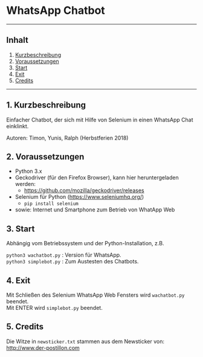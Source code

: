 # WhatsApp Chatbot

***

## Inhalt
 1. [Kurzbeschreibung](#1-kurzbeschreibung)
 2. [Voraussetzungen](#2-voraussetzungen)
 3. [Start](#3-start)
 4. [Exit](#4-exit)
 5. [Credits](#5-credits)
 
***

## 1. Kurzbeschreibung

Einfacher Chatbot, der sich mit Hilfe von Selenium in einen WhatsApp Chat einklinkt.

Autoren: Timon, Yunis, Ralph (Herbstferien 2018)

## 2. Voraussetzungen

 * Python 3.x
 * Geckodriver (für den Firefox Browser), kann hier heruntergeladen werden:
     * https://github.com/mozilla/geckodriver/releases
 * Selenium für Python (https://www.seleniumhq.org/)
     * `pip install selenium`
 * sowie: Internet und Smartphone zum Betrieb von WhatApp Web 

## 3. Start

Abhängig vom Betriebssystem und der Python-Installation, z.B.

`python3 wachatbot.py` : Version für WhatsApp.<br />
`python3 simplebot.py` : Zum Austesten des Chatbots.

## 4. Exit

Mit Schließen des Selenium WhatsApp Web Fensters wird `wachatbot.py` beendet.<br />
Mit ENTER wird `simplebot.py` beendet.

## 5. Credits

Die Witze in `newsticker.txt` stammen aus dem Newsticker von: http://www.der-postillon.com 

